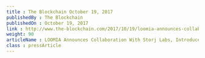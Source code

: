 ```yaml
---
title : The Blockchain October 19, 2017
publishedBy : The Blockchain
publishedOn : October 19, 2017
link : http://www.the-blockchain.com/2017/10/19/loomia-announces-collaboration-storj-labs-introduces-smart-fabrics-consumer-data-blockchain-technology/
weight: 90
articleName : LOOMIA Announces Collaboration With Storj Labs, Introduces Smart Fabrics and Consumer Data to Blockchain Technology
class : pressArticle
---
```

